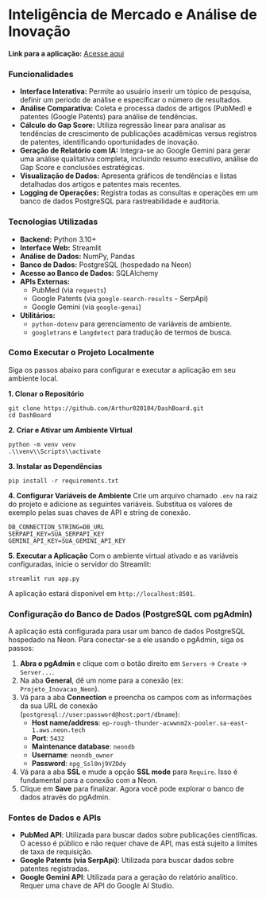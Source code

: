 
# Inteligência de Mercado e Análise de Inovação


**Link para a aplicação:** [Acesse aqui](https://jornadamastera.streamlit.app/)

### Funcionalidades

* **Interface Interativa:** Permite ao usuário inserir um tópico de pesquisa, definir um período de análise e especificar o número de resultados.
* **Análise Comparativa:** Coleta e processa dados de artigos (PubMed) e patentes (Google Patents) para análise de tendências.
* **Cálculo do Gap Score:** Utiliza regressão linear para analisar as tendências de crescimento de publicações acadêmicas versus registros de patentes, identificando oportunidades de inovação.
* **Geração de Relatório com IA:** Integra-se ao Google Gemini para gerar uma análise qualitativa completa, incluindo resumo executivo, análise do Gap Score e conclusões estratégicas.
* **Visualização de Dados:** Apresenta gráficos de tendências e listas detalhadas dos artigos e patentes mais recentes.
* **Logging de Operações:** Registra todas as consultas e operações em um banco de dados PostgreSQL para rastreabilidade e auditoria.

### Tecnologias Utilizadas

* **Backend:** Python 3.10+
* **Interface Web:** Streamlit
* **Análise de Dados:** NumPy, Pandas
* **Banco de Dados:** PostgreSQL (hospedado na Neon)
* **Acesso ao Banco de Dados:** SQLAlchemy
* **APIs Externas:**
    * PubMed (via `requests`)
    * Google Patents (via `google-search-results` - SerpApi)
    * Google Gemini (via `google-genai`)
* **Utilitários:**
    * `python-dotenv` para gerenciamento de variáveis de ambiente.
    * `googletrans` e `langdetect` para tradução de termos de busca.

### Como Executar o Projeto Localmente

Siga os passos abaixo para configurar e executar a aplicação em seu ambiente local.

**1. Clonar o Repositório**
```
git clone https://github.com/Arthur020104/DashBoard.git
cd DashBoard
```

**2. Criar e Ativar um Ambiente Virtual**
```
python -m venv venv
.\\venv\\Scripts\\activate
```

**3. Instalar as Dependências**
```
pip install -r requirements.txt
```

**4. Configurar Variáveis de Ambiente**
Crie um arquivo chamado `.env` na raiz do projeto e adicione as seguintes variáveis. Substitua os valores de exemplo pelas suas chaves de API e string de conexão.
```
DB_CONNECTION_STRING=DB_URL
SERPAPI_KEY=SUA_SERPAPI_KEY
GEMINI_API_KEY=SUA_GEMINI_API_KEY
```

**5. Executar a Aplicação**
Com o ambiente virtual ativado e as variáveis configuradas, inicie o servidor do Streamlit:
```
streamlit run app.py
```
A aplicação estará disponível em `http://localhost:8501`.

### Configuração do Banco de Dados (PostgreSQL com pgAdmin)

A aplicação está configurada para usar um banco de dados PostgreSQL hospedado na Neon. Para conectar-se a ele usando o pgAdmin, siga os passos:

1.  **Abra o pgAdmin** e clique com o botão direito em `Servers` -> `Create` -> `Server...`.
2.  Na aba **General**, dê um nome para a conexão (ex: `Projeto_Inovacao_Neon`).
3.  Vá para a aba **Connection** e preencha os campos com as informações da sua URL de conexão (`postgresql://user:password@host:port/dbname`):
    * **Host name/address**: `ep-rough-thunder-acwwnm2x-pooler.sa-east-1.aws.neon.tech`
    * **Port**: `5432`
    * **Maintenance database**: `neondb`
    * **Username**: `neondb_owner`
    * **Password**: `npg_Ssl0nj9VZOdy`
4.  Vá para a aba **SSL** e mude a opção **SSL mode** para `Require`. Isso é fundamental para a conexão com a Neon.
5.  Clique em **Save** para finalizar. Agora você pode explorar o banco de dados através do pgAdmin.

### Fontes de Dados e APIs

* **PubMed API**: Utilizada para buscar dados sobre publicações científicas. O acesso é público e não requer chave de API, mas está sujeito a limites de taxa de requisição.
* **Google Patents (via SerpApi)**: Utilizada para buscar dados sobre patentes registradas.
* **Google Gemini API**: Utilizada para a geração do relatório analítico. Requer uma chave de API do Google AI Studio.
